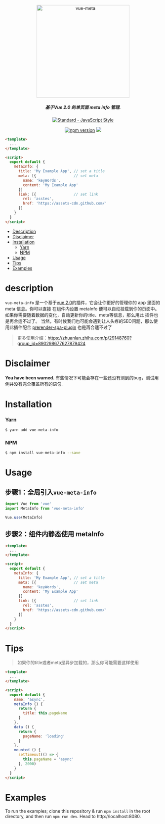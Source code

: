 <p align="center">
  <img src='http://img.souche.com/f2e/2bce899682f76be6f90cf05104d361e6.png' width='300' alt="vue-meta">
</div>

<h5 align="center">
  基于Vue 2.0 的单页面 meta info 管理.
</h5>
<p align="center">
  <a href="https://github.com/feross/standard">
    <img src="https://cdn.rawgit.com/feross/standard/master/badge.svg" alt="Standard - JavaScript Style">
  </a>
</p>

<p align="center">
<a href="https://www.npmjs.com/package/vvui"><img src="https://img.shields.io/badge/npm-0.1.1-brightgreen.svg" alt="npm version"></a> 
  <a href="https://www.npmjs.com/package/vvui"><img src="https://img.shields.io/badge/licence-MIT-blue.svg"></a> 
</p>

```html
<template>
  ...
</template>

<script>
  export default {
    metaInfo: {
      title: 'My Example App', // set a title
      meta: [{                 // set meta
        name: 'keyWords',
        content: 'My Example App'
      }]
      link: [{                 // set link
        rel: 'asstes',
        href: 'https://assets-cdn.github.com/'
      }]
    }
  }
</script>
```

- [Description](#description)
- [Disclaimer](#disclaimer)
- [Installation](#installation)
    - [Yarn](#yarn)
    - [NPM](#npm)
- [Usage](#Usage)
- [Tips](#Tips)
- [Examples](#Examples)
    
# description
`vue-meta-info` 是一个基于[vue 2.0](https://vuejs.org)的插件，它会让你更好的管理你的 app 里面的 meta 信息。你可以直接
在组件内设置 metaInfo 便可以自动挂载到你的页面中。如果你需要随着数据的变化，自动更新你的title、meta等信息，那么用此
插件也是再合适不过了。
当然，有时候我们也可能会遇到让人头疼的SEO问题，那么使用此插件配合 [prerender-spa-plugin](https://github.com/chrisvfritz/prerender-spa-plugin) 也是再合适不过了
> 更多使用介绍：https://zhuanlan.zhihu.com/p/29148760?group_id=890298677627879424
# Disclaimer

**You have been warned.** 有些情况下可能会存在一些还没有测到的bug，测试用例并没有完全覆盖所有的语句.

# Installation

### Yarn
```sh
$ yarn add vue-meta-info
```

### NPM
```sh
$ npm install vue-meta-info --save
```
# Usage
## 步骤1：全局引入`vue-meta-info`
```js
import Vue from 'vue'
import MetaInfo from 'vue-meta-info'

Vue.use(MetaInfo)
```
## 步骤2：组件内静态使用 metaInfo
```html
<template>
  ...
</template>

<script>
  export default {
    metaInfo: {
      title: 'My Example App', // set a title
      meta: [{                 // set meta
        name: 'keyWords',
        content: 'My Example App'
      }]
      link: [{                 // set link
        rel: 'asstes',
        href: 'https://assets-cdn.github.com/'
      }]
    }
  }
</script>
```

# Tips
> 如果你的title或者meta是异步加载的，那么你可能需要这样使用
```html
<template>
  ...
</template>

<script>
  export default {
    name: 'async',
    metaInfo () {
      return {
        title: this.pageName
      }
    },
    data () {
      return {
        pageName: 'loading'
      }
    },
    mounted () {
      setTimeout(() => {
        this.pageName = 'async'
      }, 2000)
    }
  }
</script>
```
# Examples

To run the examples; clone this repository & run `npm install` in the root directory, and then run `npm run dev`. Head to http://localhost:8080.
